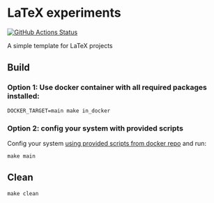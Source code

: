 # LaTeX experiments

[![GitHub Actions Status](https://github.com/rudenkornk/latex_experiments/actions/workflows/workflow.yml/badge.svg)](https://github.com/rudenkornk/latex_experiments/actions)

A simple template for LaTeX projects

## Build
### Option 1: Use docker container with all required packages installed:
```shell
DOCKER_TARGET=main make in_docker
```

### Option 2: config your system with provided scripts
Config your system [using provided scripts from docker repo](https://github.com/rudenkornk/docker_latex#3-use-scripts-from-this-repository-to-setup-your-own-system) and run:
```shell
make main
```

## Clean
```shell
make clean
```
